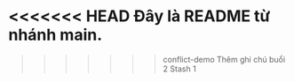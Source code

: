<<<<<<< HEAD
Đây là README từ nhánh main.
=======
>>>>>>> conflict-demo
Thêm ghi chú buổi 2
Stash 1

